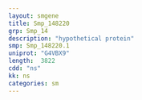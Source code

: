 ```yaml
---
layout: smgene
title: Smp_148220
grp: Smp_14
description: "hypothetical protein"
smp: Smp_148220.1
uniprot: "G4VBX9"
length:  3822
cdd: "ns"
kk: ns
categories: sm
---
```

